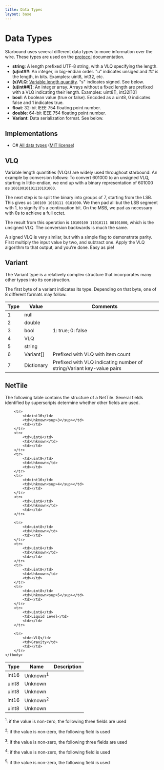 ```yaml
---
title: Data Types
layout: base
---
```


# Data Types

Starbound uses several different data types to move information over the wire. These types are used on the [protocol](/networking) documentation.

* **string**: A length prefixed UTF-8 string, with a VLQ specifying the length.
* **(u)int##**: An integer, in big-endian order. "u" indicates unsiged and ## is the length, in bits. Examples: uint8, int32, etc.
* **(s)VLQ**: [Variable length quantity](https://en.wikipedia.org/wiki/Variable-length_quantity). "s" indicates signed. See below.
* **(u)int##[]**: An integer array. Arrays without a fixed length are prefixed with a VLQ indicating their length. Examples: uint8[], int32[10]
* **bool**: A boolean value (true or false). Encoded as a uint8, 0 indicates false and 1 indicates true.
* **float**: 32-bit IEEE 754 floating point number.
* **double**: 64-bit IEEE 754 floating point number.
* **Variant**: Data serialization format. See below.

## Implementations

* C# [All data types](https://github.com/SirCmpwn/StarNet/blob/master/StarNet/Common/StarboundStream.cs) ([MIT license](https://github.com/SirCmpwn/StarNet/blob/master/LICENSE))

## VLQ

Variable length quantities (VLQs) are widely used throughout starbound. An example by conversion follows:
To convert 601000 to an unsigned VLQ, starting in little-endian, we end up with a binary representation of 601000 as `10010010101110101000`.

The next step is to split the binary into groups of 7, starting from the LSB. This gives us `100100 1010111 0101000`. We then pad all but the LSB segment with 1, to signify it's a continuation bit. On the MSB, we pad as necessary with 0s to achieve a full octet.

The result from this operation is `10100100 11010111 00101000`, which is the unsigned VLQ. The conversion backwards is much the same.

A signed VLQ is very similar, but with a simple flag to demonstrate parity. First multiply the input value by two, and subtract one. Apply the VLQ algorithm to that output, and you're done. Easy as pie!

## Variant

The Variant type is a relatively complex structure that incorporates many other types into its construction.

The first byte of a variant indicates its type. Depending on that byte, one of 8 different formats may follow.

<table class="table">
    <thead>
        <tr>
            <th>Type</th>
            <th>Value</th>
            <th>Comments</th>
        </tr>
    </thead>
    <tbody>
        <tr>
            <td>1</td>
            <td>null</td>
            <td></td>
        </tr>
        <tr>
            <td>2</td>
            <td>double</td>
            <td></td>
        </tr>
        <tr>
            <td>3</td>
            <td>bool</td>
            <td>1: true; 0: false</td>
        </tr>
        <tr>
            <td>4</td>
            <td>VLQ</td>
            <td></td>
        </tr>
        <tr>
            <td>5</td>
            <td>string</td>
            <td></td>
        </tr>
        <tr>
            <td>6</td>
            <td>Variant[]</td>
            <td>Prefixed with VLQ with item count</td>
        </tr>
        <tr>
            <td>7</td>
            <td>Dictionary</td>
            <td>Prefixed with VLQ indicating number of string/Variant key-value pairs</td>
        </tr>
    </tbody>
</table>

## NetTile

The following table contains the structure of a NetTile. Several fields identified by superscripts determine whether other fields are used.

<table class="table">
    <thead>
        <th>Type</th>
        <th>Name</th>
        <th>Description</th>
    </thead>
    <tbody>
        <tr>
            <td>int16</td>
            <td>Unknown<sup>1</sup></td>
            <td></td>
        </tr>
        <tr>
            <td>uint8</td>
            <td>Unknown</td>
            <td></td>
        </tr>
        <tr>
            <td>uint8</td>
            <td>Unknown</td>
            <td></td>
        </tr>
        <tr>
            <td>int16</td>
            <td>Unknown<sup>2</sup></td>
            <td></td>
        </tr>
        <tr>
            <td>uint8</td>
            <td>Unknown</td>
            <td></td>
        </tr>

        <tr>
            <td>int16</td>
            <td>Unknown<sup>3</sup></td>
            <td></td>
        </tr>
        <tr>
            <td>uint8</td>
            <td>Unknown</td>
            <td></td>
        </tr>
        <tr>
            <td>uint8</td>
            <td>Unknown</td>
            <td></td>
        </tr>
        <tr>
            <td>int16</td>
            <td>Unknown<sup>4</sup></td>
            <td></td>
        </tr>
        <tr>
            <td>uint8</td>
            <td>Unknown</td>
            <td></td>
        </tr>

        <tr>
            <td>uint8</td>
            <td>Unknown</td>
            <td></td>
        </tr>
        <tr>
            <td>uint8</td>
            <td>Unknown</td>
            <td></td>
        </tr>
        <tr>
            <td>uint8</td>
            <td>Unknown</td>
            <td></td>
        </tr>
        <tr>
            <td>uint8</td>
            <td>Unknown<sup>5</sup></td>
            <td></td>
        </tr>
        <tr>
            <td>uint8</td>
            <td>Liquid Level</td>
            <td></td>
        </tr>

        <tr>
            <td>sVLQ</td>
            <td>Gravity</td>
            <td></td>
        </tr>
    </tbody>
</table>

<sup>1</sup>: if the value is non-zero, the following three fields are used

<sup>2</sup>: if the value is non-zero, the following field is used

<sup>3</sup>: if the value is non-zero, the following three fields are used

<sup>4</sup>: if the value is non-zero, the following field is used

<sup>5</sup>: if the value is non-zero, the following field is used

